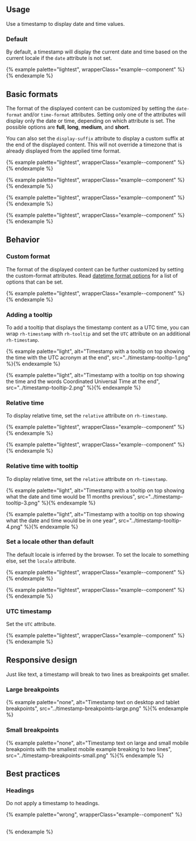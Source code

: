 ## Usage 
Use a timestamp to display date and time values.

### Default
By default, a timestamp will display the current date and time based on the current locale if the `date` attribute is not set.

{% example palette="lightest", wrapperClass="example--component" %}
    <rh-timestamp></rh-timestamp>
{% endexample %}

## Basic formats
The format of the displayed content can be customized by setting the `date-format` and/or `time-format` attributes. Setting only one of the attributes will display only the date or time, depending on which attribute is set. The possible options are **full**, **long**, **medium**, and **short**.

You can also set the `display-suffix` attribute to display a custom suffix at the end of the displayed content. This will not override a timezone that is already displayed from the applied time format.

{% example palette="lightest", wrapperClass="example--component" %}
  <rh-timestamp date-format="full" time-format="full"></rh-timestamp>
{% endexample %}

<rh-code-block compact>
  <script type="text/html">
    <rh-timestamp date-format="full" time-format="full"></rh-timestamp>
  </script>
</rh-code-block>

{% example palette="lightest", wrapperClass="example--component" %}
  <rh-timestamp date-format="full"></rh-timestamp>
{% endexample %}

<rh-code-block compact>
  <script type="text/html">
    <rh-timestamp date-format="full"></rh-timestamp>
  </script>
</rh-code-block>

{% example palette="lightest", wrapperClass="example--component" %}
  <rh-timestamp time-format="full"></rh-timestamp>
{% endexample %}

<rh-code-block compact>
  <script type="text/html">
    <rh-timestamp time-format="full"></rh-timestamp>
  </script>
</rh-code-block>

{% example palette="lightest", wrapperClass="example--component" %}
  <rh-timestamp date-format="medium" time-format="short" display-suffix="US Eastern"></rh-timestamp>
{% endexample %}

<rh-code-block compact>
  <script type="text/html">
    <rh-timestamp date-format="medium" time-format="short" display-suffix="US Eastern"></rh-timestamp>
  </script>
</rh-code-block>

## Behavior
### Custom format
The format of the displayed content can be further customized by setting the custom-format attributes. Read [datetime format options](https://developer.mozilla.org/en-US/docs/Web/JavaScript/Reference/Global_Objects/Intl/DateTimeFormat/DateTimeFormat#options) for a list of options that can be set.

{% example palette="lightest", wrapperClass="example--component" %}
  <rh-timestamp id="timestamp-custom-format" date="Sat Jan 01 2022 00:00:00 GMT-0500"></rh-timestamp>
{% endexample %}

<rh-code-block compact>
  <script type="text/html">
    <rh-timestamp id="timestamp-custom-format" date="Sat Jan 01 2022 00:00:00 GMT-0500"></rh-timestamp>
    <script>
      document.getElementById(‘timestamp-custom-format’).customFormat = {
        year: ‘2-digit’,
        month: ‘short’,
        weekday: ‘short’,
        day: ‘numeric’,
        hour: ‘numeric’
      };
    <</script><script type="text/html">/script>
  </script>
</rh-code-block>

### Adding a tooltip
To add a tooltip that displays the timestamp content as a UTC time, you can wrap `rh-timestamp` with `rh-tooltip` and set the `UTC` attribute on an additional `rh-timestamp`.

{% example palette="light",
          alt="Timestamp with a tooltip on top showing the time with the UTC acronym at the end",
          src="../timestamp-tooltip-1.png" %}{% endexample %}

<rh-code-block compact>
  <script type="text/html">
    <rh-tooltip>
      <rh-timestamp slot="content" utc></rh-timestamp>
    </rh-tooltip>
  </script>
</rh-code-block>

{% example palette="light",
          alt="Timestamp with a tooltip on top showing the time and the words Coordinated Universal Time at the end",
          src="../timestamp-tooltip-2.png" %}{% endexample %}

<rh-code-block compact>
  <script type="text/html">
  <rh-tooltip>
    <rh-timestamp slot="content" utc display-suffix="Coordinated Universal Time"></rh-timestamp>
  </rh-tooltip>
  </script>
</rh-code-block>

### Relative time
To display relative time, set the `relative` attribute on `rh-timestamp`.

{% example palette="lightest", wrapperClass="example--component" %}
  <rh-timestamp date="Tue Aug 09 2022 14:57:00 GMT-0400 (Eastern Daylight Time)" relative></rh-timestamp>
{% endexample %}

<rh-code-block compact>
  <script type="text/html">
    <rh-timestamp date="Tue Aug 09 2022 14:57:00 GMT-0400 (Eastern Daylight Time)" relative></rh-timestamp>
  </script>
</rh-code-block>

{% example palette="lightest", wrapperClass="example--component" %}
  <rh-timestamp date="Aug 09 2024 14:57:00 GMT-0400 (Eastern Daylight Time)" relative></rh-timestamp>
{% endexample %}

<rh-code-block compact>
  <script type="text/html">
    <rh-timestamp date="Aug 09 2024 14:57:00 GMT-0400 (Eastern Daylight Time)" relative></rh-timestamp>
  </script>
</rh-code-block>

### Relative time with tooltip
To display relative time, set the `relative` attribute on `rh-timestamp`.

{% example palette="light",
          alt="Timestamp with a tooltip on top showing what the date and time would be 11 months previous",
          src="../timestamp-tooltip-3.png" %}{% endexample %}

<rh-code-block compact>
  <script type="text/html">
    <rh-tooltip>
      <rh-timestamp slot="content" date="Tue Aug 09 2022 14:57:00 GMT-0400 (Eastern Daylight Time)"></rh-timestamp>
    </rh-tooltip>
  </script>
</rh-code-block>

{% example palette="light",
          alt="Timestamp with a tooltip on top showing what the date and time would be in one year",
          src="../timestamp-tooltip-4.png" %}{% endexample %}

<rh-code-block compact>
  <script type="text/html">
    <rh-tooltip>
      <rh-timestamp slot="content" date="Aug 09 2024 14:57:00 GMT-0400 (Eastern Daylight Time)"></rh-timestamp>
    </rh-tooltip>
  </script>
</rh-code-block>

### Set a locale other than default
The default locale is inferred by the browser. To set the locale to something else, set the `locale` attribute.

{% example palette="lightest", wrapperClass="example--component" %}
  <rh-timestamp locale="en-GB" date-format="full" time-format="full"></rh-timestamp>
{% endexample %}

<rh-code-block compact>
  <script type="text/html">
    <rh-timestamp locale="en-GB" date-format="full" time-format="full"></rh-timestamp>
  </script>
</rh-code-block>

{% example palette="lightest", wrapperClass="example--component" %}
  <rh-timestamp locale="es" date-format="full" time-format="full"></rh-timestamp>
{% endexample %}

<rh-code-block compact>
  <script type="text/html">
    <rh-timestamp locale="es" date-format="full" time-format="full"></rh-timestamp>
  </script>
</rh-code-block>

### UTC timestamp
Set the `UTC` attribute.

{% example palette="lightest", wrapperClass="example--component" %}
  <rh-timestamp utc></rh-timestamp>
{% endexample %}

<rh-code-block compact>
  <script type="text/html">
    <rh-timestamp utc></rh-timestamp>
  </script>
</rh-code-block>

## Responsive design
Just like text, a timestamp will break to two lines as breakpoints get smaller.

### Large breakpoints
{% example palette="none",
          alt="Timestamp text on desktop and tablet breakpoints",
          src="../timestamp-breakpoints-large.png" %}{% endexample %}

### Small breakpoints
{% example palette="none",
          alt="Timestamp text on large and small mobile breakpoints with the smallest mobile example breaking to two lines",
          src="../timestamp-breakpoints-small.png" %}{% endexample %}

## Best practices
### Headings
Do not apply a timestamp to headings.

{% example palette="wrong", wrapperClass="example--component" %}
  <h2><rh-timestamp></rh-timestamp></h2>
{% endexample %}
